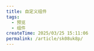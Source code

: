 ```yaml
---
title: 自定义组件
tags:
  - 预览
  - 组件
createTime: 2025/03/25 15:11:06
permalink: /article/sk08uk8p/
---
```


<CustomComponent />
